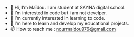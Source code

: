 - 👋 Hi, I’m Maïdou. I am student at SAYNA digital school.
- 👀 I’m interested in code but i am not develper.
- 🌱 I’m currently interested in learning to code.
- 💞️ I’m here to learn and develop my educational projects.
- 📫 How to reach me : nourmaidou976@gmail.com

<!---
MaidouNOURDINE/MaidouNOURDINE is a ✨ special ✨ repository because its `README.md` (this file) appears on your GitHub profile.
You can click the Preview link to take a look at your changes.
--->
